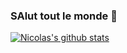 ### SAlut tout le monde 👋

[![Nicolas's github stats](https://github-readme-stats.vercel.app/api?username=cauxNicolas)](https://github.com/cauxNicolas/github-readme-stats)

<!--
**cauxNicolas/cauxNicolas** is a ✨ _special_ ✨ repository because its `README.md` (this file) appears on your GitHub profile.

Here are some ideas to get you started:

- 🔭 I’m currently working on ...
- 🌱 I’m currently learning ...
- 👯 I’m looking to collaborate on ...
- 🤔 I’m looking for help with ...
- 💬 Ask me about ...
- 📫 How to reach me: ...
- 😄 Pronouns: ...
- ⚡ Fun fact: ...
-->

